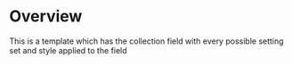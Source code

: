
# Overview

This is a template which has the collection field with every possible setting set and style applied to the field
